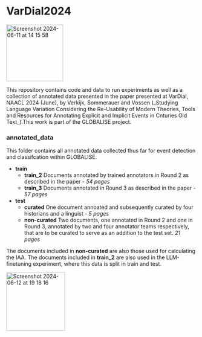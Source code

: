 # VarDial2024

<img width="150" alt="Screenshot 2024-06-11 at 14 15 58" src="https://github.com/StellaVerkijk/VarDial2024/assets/62950143/14da9c12-5775-49f3-aae5-f94b5ae2ae1b"> 



<p> This repository contains code and data to run experiments as well as a collection of annotated data presented in the paper presented at VarDial, NAACL 2024 (June), by Verkijk, Sommerauer and Vossen (_Studying Language Variation Considering the Re-Usability of Modern Theories, Tools and Resources for Annotating Explicit and Implicit Events in Cnturies Old Text_).This work is part of the GLOBALISE project. </p>

### annotated_data

This folder contains all annotated data collected thus far for event detection and classifcation within GLOBALISE. 

- **train**
  - **train_2** Documents annotated by trained annotators in Round 2 as described in the paper -  _54 pages_
  - **train_3** Documents annotated in Round 3 as described in the paper -  _57 pages_
- **test**
  - **curated** One document annoated and subsequently curated by four historians and a linguist - _5 pages_
  - **non-curated** Two documents, one annotated in Round 2 and one in Round 3, annotated by two and four annotator teams respectively, that are to be curated to serve as an addition to the test set. _21 pages_

The documents included in **non-curated** are also those used for calculating the IAA. 
The documents included in **train_2** are also used in the LLM-finetuning experiment, where this data is split in train and test. 


<img width="155" alt="Screenshot 2024-06-12 at 19 18 16" src="https://github.com/StellaVerkijk/VarDial2024/assets/62950143/b821ab19-2655-41c0-b805-ef0693f67cb1">


  



